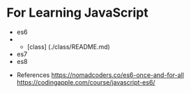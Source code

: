 # For Learning JavaScript

- es6
- - [class] (./class/README.md)
- es7
- es8

* References
  https://nomadcoders.co/es6-once-and-for-all <br/>
  https://codingapple.com/course/javascript-es6/ <br/>
